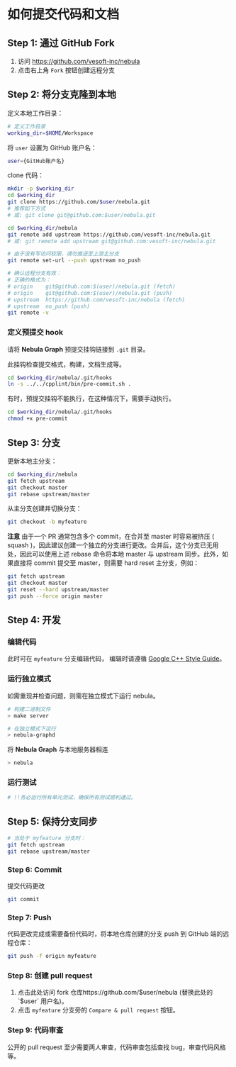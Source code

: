 # 如何提交代码和文档

## Step 1: 通过 GitHub Fork

1. 访问 https://github.com/vesoft-inc/nebula
1. 点击右上角 `Fork` 按钮创建远程分支

## Step 2: 将分支克隆到本地

定义本地工作目录：

```bash
# 定义工作目录
working_dir=$HOME/Workspace
```

将 `user` 设置为 GitHub 账户名：

```bash
user={GitHub账户名}
```

clone 代码：

```bash
mkdir -p $working_dir
cd $working_dir
git clone https://github.com/$user/nebula.git
# 推荐如下方式
# 或: git clone git@github.com:$user/nebula.git

cd $working_dir/nebula
git remote add upstream https://github.com/vesoft-inc/nebula.git
# 或: git remote add upstream git@github.com:vesoft-inc/nebula.git

# 由于没有写访问权限，请勿推送至上游主分支
git remote set-url --push upstream no_push

# 确认远程分支有效：
# 正确的格式为：
# origin    git@github.com:$(user)/nebula.git (fetch)
# origin    git@github.com:$(user)/nebula.git (push)
# upstream  https://github.com/vesoft-inc/nebula (fetch)
# upstream  no_push (push)
git remote -v
```

### 定义预提交 hook

请将 **Nebula Graph** 预提交挂钩链接到 `.git` 目录。

此挂钩检查提交格式，构建，文档生成等。

```bash
cd $working_dir/nebula/.git/hooks
ln -s ../../cpplint/bin/pre-commit.sh .
```

有时，预提交挂钩不能执行，在这种情况下，需要手动执行。

```bash
cd $working_dir/nebula/.git/hooks
chmod +x pre-commit
```

## Step 3: 分支

更新本地主分支：

```bash
cd $working_dir/nebula
git fetch upstream
git checkout master
git rebase upstream/master
```

从主分支创建并切换分支：

```bash
git checkout -b myfeature
```

**注意**
由于一个 PR 通常包含多个 commit，在合并至 master 时容易被挤压 ( squash )，因此建议创建一个独立的分支进行更改。合并后，这个分支已无用处，因此可以使用上述 rebase 命令将本地 master 与 upstream 同步。此外，如果直接将 commit 提交至 master，则需要 hard reset 主分支，例如：

```bash
git fetch upstream
git checkout master
git reset --hard upstream/master
git push --force origin master
```

## Step 4: 开发

### 编辑代码

此时可在 `myfeature` 分支编辑代码， 编辑时请遵循 [Google C++ Style Guide](https://google.github.io/styleguide/cppguide.html)。

### 运行独立模式

如需重现并检查问题，则需在独立模式下运行 nebula。

```bash
# 构建二进制文件
> make server

# 在独立模式下运行
> nebula-graphd
```

将 **Nebula Graph** 与本地服务器相连

```bash
> nebula
```

### 运行测试

```bash
# !!务必运行所有单元测试，确保所有测试顺利通过。
```

## Step 5: 保持分支同步

```bash
# 当处于 myfeature 分支时：
git fetch upstream
git rebase upstream/master
```

### Step 6: Commit

提交代码更改

```bash
git commit
```

### Step 7: Push

代码更改完成或需要备份代码时，将本地仓库创建的分支 push 到 GitHub 端的远程仓库：

```bash
git push -f origin myfeature
```

### Step 8: 创建 pull request

1. 点击此处访问 fork 仓库https://github.com/$user/nebula (替换此处的 `$user` 用户名)。
1. 点击 `myfeature` 分支旁的 `Compare & pull request` 按钮。

### Step 9: 代码审查

公开的 pull request 至少需要两人审查，代码审查包括查找 bug，审查代码风格等。
